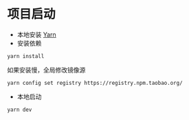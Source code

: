 # 项目启动
+ 本地安装 [Yarn](https://yarn.bootcss.com/docs/getting-started/)
+ 安装依赖
```
yarn install
``` 
如果安装慢，全局修改镜像源
```
yarn config set registry https://registry.npm.taobao.org/
```
+ 本地启动
```
yarn dev
```